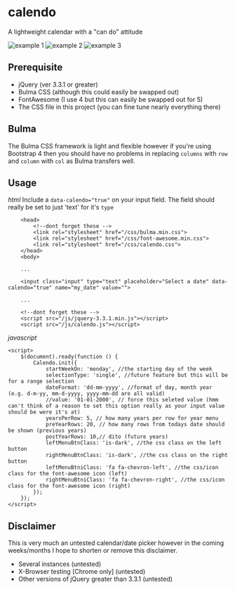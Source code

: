 # calendo
A lightweight calendar with a "can do" attitude

![example 1](https://github.com/zombiesbyte/calendo/docs/image1.jpg)
![example 2](https://github.com/zombiesbyte/calendo/docs/image2.jpg)
![example 3](https://github.com/zombiesbyte/calendo/docs/image3.jpg)


## Prerequisite
- jQuery (ver 3.3.1 or greater)
- Bulma CSS (although this could easily be swapped out)
- FontAwesome (I use 4 but this can easily be swapped out for 5)
- The CSS file in this project (you can fine tune nearly everything there)

## Bulma
The Bulma CSS framework is light and flexible however if you're using Bootstrap 4 then you should have no problems in replacing `columns` with `row` and `column` with `col` as Bulma transfers well.

## Usage
*html*
Include a `data-calendo="true"` on your input field. The field should really be set to just 'text' for it's `type`
```
    <head>
        <!--dont forget these -->
        <link rel="stylesheet" href="/css/bulma.min.css">
        <link rel="stylesheet" href="/css/font-awesome.min.css">
        <link rel="stylesheet" href="/css/calendo.css">
    </head>
    <body> 
    
    ...
    
    <input class="input" type="text" placeholder="Select a date" data-calendo="true" name="my_date" value="">

    ...

    <!--dont forget these -->
    <script src="/js/jquery-3.3.1.min.js"></script>
    <script src="/js/calendo.js"></script>
```

*javascript*
```
<script>
    $(document).ready(function () {
        Calendo.init({
            startWeekOn: 'monday', //the starting day of the week
            selectionType: 'single', //future feature but this will be for a range selection
            dateFormat: 'dd-mm-yyyy', //format of day, month year (e.g. d-m-yy, mm-d-yyyy, yyyy-mm-dd are all valid)
            //value: '01-01-2000', // force this seleted value (hmm can't think of a reason to set this option really as your input value should be were it's at)
            yearsPerRow: 5, // how many years per row for year menu
            preYearRows: 20, // how many rows from todays date should be shown (previous years)
            postYearRows: 10,// dito (future years)
            leftMenuBtnClass: 'is-dark', //the css class on the left button
            rightMenuBtnClass: 'is-dark', //the css class on the right button
            leftMenuBtniClass: 'fa fa-chevron-left', //the css/icon class for the font-awesome icon (left)
            rightMenuBtniClass: 'fa fa-chevron-right', //the css/icon class for the font-awesome icon (right)
        });
    });
</script>
```

## Disclaimer
This is very much an untested calendar/date picker however in the coming weeks/months I hope to shorten or remove this disclaimer.
- Several instances (untested)
- X-Browser testing [Chrome only] (untested)
- Other versions of jQuery greater than 3.3.1 (untested)


